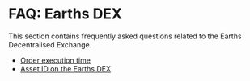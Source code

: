 # FAQ: Earths DEX

This section contains frequently asked questions related to the Earths Decentralised Exchange.

* [Order execution time](/frequently-asked-questions-faq/earths-dex/order-time.md)
* [Asset ID on the Earths DEX](/frequently-asked-questions-faq/earths-dex/asset-id.md)
